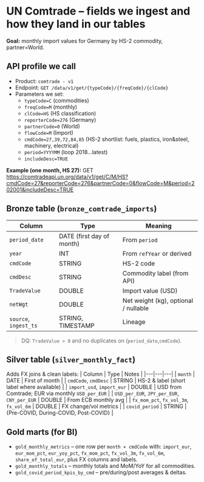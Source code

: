 # UN Comtrade – fields we ingest and how they land in our tables

**Goal:** monthly import values for Germany by HS-2 commodity, partner=World.

## API profile we call
- Product: `comtrade - v1`
- Endpoint: `GET /data/v1/get/{typeCode}/{freqCode}/{clCode}`
- Parameters we set:
  - `typeCode=C` (commodities)
  - `freqCode=M` (monthly)
  - `clCode=HS` (HS classification)
  - `reporterCode=276` (Germany)
  - `partnerCode=0` (World)
  - `flowCode=M` (Import)
  - `cmdCode=27,39,72,84,85` (HS-2 shortlist: fuels, plastics, iron&steel, machinery, electrical)
  - `period=YYYYMM` (loop 2018…latest)
  - `includeDesc=TRUE`

**Example (one month, HS 27):**
GET https://comtradeapi.un.org/data/v1/get/C/M/HS?cmdCode=27&reporterCode=276&partnerCode=0&flowCode=M&period=202001&includeDesc=TRUE


## Bronze table (`bronze_comtrade_imports`)
| Column | Type | Meaning |
|---|---|---|
| `period_date` | DATE (first day of month) | From `period` |
| `year` | INT | From `refYear` or derived |
| `cmdCode` | STRING | HS-2 code |
| `cmdDesc` | STRING | Commodity label (from API) |
| `TradeValue` | DOUBLE | Import value (USD) |
| `netWgt` | DOUBLE | Net weight (kg), optional / nullable |
| `source`, `ingest_ts` | STRING, TIMESTAMP | Lineage |

> DQ: `TradeValue > 0` and no duplicates on (`period_date`,`cmdCode`).

## Silver table (`silver_monthly_fact`)
Adds FX joins & clean labels:
| Column | Type | Notes |
|---|---|---|
| `month` | DATE | First of month |
| `cmdCode`, `cmdDesc` | STRING | HS-2 & label (short label where available) |
| `import_usd`, `import_eur` | DOUBLE | USD from Comtrade; EUR via monthly `USD_per_EUR` |
| `USD_per_EUR`, `JPY_per_EUR`, `CNY_per_EUR` | DOUBLE | From ECB monthly avg |
| `fx_mom_pct`, `fx_vol_3m`, `fx_vol_6m` | DOUBLE | FX change/vol metrics |
| `covid_period` | STRING | {Pre-COVID, During-COVID, Post-COVID} |

## Gold marts (for BI)
- `gold_monthly_metrics` – one row per `month × cmdCode` with: `import_eur`, `eur_mom_pct`, `eur_yoy_pct`, `fx_mom_pct`, `fx_vol_3m`, `fx_vol_6m`, `share_of_total_eur`, plus FX columns and labels.  
- `gold_monthly_totals` – monthly totals and MoM/YoY for all commodities.  
- `gold_covid_period_kpis_by_cmd` – pre/during/post averages & deltas.

